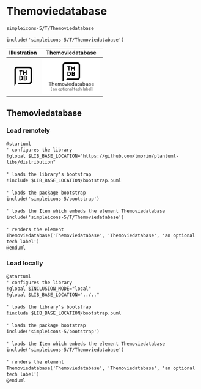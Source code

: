 # Themoviedatabase


```text
simpleicons-5/T/Themoviedatabase
```

```text
include('simpleicons-5/T/Themoviedatabase')
```



| Illustration | Themoviedatabase |
| :---: | :---: |
| ![illustration for Illustration](../../simpleicons-5/T/Themoviedatabase.png) | ![illustration for Themoviedatabase](../../simpleicons-5/T/Themoviedatabase.Local.png) |




## Themoviedatabase

### Load remotely
```plantuml
@startuml
' configures the library
!global $LIB_BASE_LOCATION="https://github.com/tmorin/plantuml-libs/distribution"

' loads the library's bootstrap
!include $LIB_BASE_LOCATION/bootstrap.puml

' loads the package bootstrap
include('simpleicons-5/bootstrap')

' loads the Item which embeds the element Themoviedatabase
include('simpleicons-5/T/Themoviedatabase')

' renders the element
Themoviedatabase('Themoviedatabase', 'Themoviedatabase', 'an optional tech label')
@enduml
```

### Load locally
```plantuml
@startuml
' configures the library
!global $INCLUSION_MODE="local"
!global $LIB_BASE_LOCATION="../.."

' loads the library's bootstrap
!include $LIB_BASE_LOCATION/bootstrap.puml

' loads the package bootstrap
include('simpleicons-5/bootstrap')

' loads the Item which embeds the element Themoviedatabase
include('simpleicons-5/T/Themoviedatabase')

' renders the element
Themoviedatabase('Themoviedatabase', 'Themoviedatabase', 'an optional tech label')
@enduml
```

